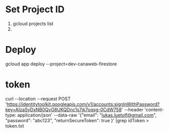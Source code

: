 # Set Project ID
1. gcloud projects list
2. 

# Deploy
gcloud app deploy --project=dev-canaweb-firestore 

# token
curl --location --request POST 'https://identitytoolkit.googleapis.com/v1/accounts:signInWithPassword?key=AIzaSyDxNB0QvG8UKQDnc1s7ik7oqsg-0CdW758' --header 'content-type: application/json' --data-raw '{"email": "lukas.luetolf@gmail.com", "password": "abc123", "returnSecureToken": true }' |grep idToken >
token.txt